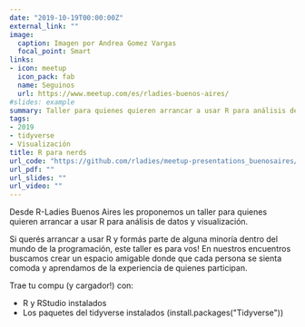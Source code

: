 ```yaml
---
date: "2019-10-19T00:00:00Z"
external_link: ""
image:
  caption: Imagen por Andrea Gomez Vargas
  focal_point: Smart
links:
- icon: meetup
  icon_pack: fab
  name: Seguinos
  url: https://www.meetup.com/es/rladies-buenos-aires/
#slides: example
summary: Taller para quienes quieren arrancar a usar R para análisis de datos y visualización
tags:
- 2019
- tidyverse
- Visualización
title: R para nerds
url_code: "https://github.com/rladies/meetup-presentations_buenosaires/tree/master/2019-10-19-R_para_nerds"
url_pdf: ""
url_slides: ""
url_video: ""
---
```



Desde R-Ladies Buenos Aires les proponemos un taller para quienes quieren arrancar a usar R para análisis de datos y visualización.

Si querés arrancar a usar R y formás parte de alguna minoría dentro del mundo de la programación, este taller es para vos! En nuestros encuentros buscamos crear un espacio amigable donde que cada persona se sienta comoda y aprendamos de la experiencia de quienes participan.


Trae tu compu (y cargador!) con:

- R y RStudio instalados
- Los paquetes del tidyverse instalados (install.packages("Tidyverse"))
